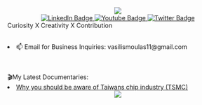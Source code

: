 <div id="header" align="center">
 <img src="https://drive.google.com/file/d/1zvCHX1dOuArtZ7eH88yk87BgHjDSJmPt/view"/> 
  <div id="badges">
  <a href="your-linkedin-URL">
    <img src="https://img.shields.io/badge/LinkedIn-blue?style=for-the-badge&logo=linkedin&logoColor=white" alt="LinkedIn Badge"/>
  </a>
  <a href="www.youtube.com/@vasilismoulas">
    <img src="https://img.shields.io/badge/YouTube-red?style=for-the-badge&logo=youtube&logoColor=white" alt="Youtube Badge"/>
  </a>
  <a href="your-twitter-URL">
    <img src="https://img.shields.io/badge/Twitter-blue?style=for-the-badge&logo=twitter&logoColor=white" alt="Twitter Badge"/>
  </a>
</div>
</div>
Curiosity X Creativity X Contribution
<p></p>
<br>
<div>
<ui>
  <li>📫 Email for Business Inquiries: vasilismoulas11@gmail.com</li>
<!--   <li>🎬 YouTube Channel: <a href="www.youtube.com/@vasilismoulas">Vasilis Moulas</a></li> -->
</ui>
</div>
<p>
<br>
<div>
  🎬My Latest Documentaries: 
<ui>
  <li><a href="https://www.youtube.com/watch?v=_sV6ICeZ2no&t=1s">Why you should be aware of Taiwans chip industry (TSMC)</a></li>
</ui>
</div>
<div id="footer" align="center">
 <img src="https://drive.google.com/file/d/1nkXOoH5K8IYjccGgU24Jl7ER7FURPfyl/view?usp=drive_link"/> 
</div>

